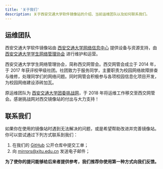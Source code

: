 ```yaml
---
title: '关于我们'
description: 关于西安交通大学软件镜像站的介绍、当前运维团队以及如何联系我们。
---
```


## 运维团队

西安交通大学软件镜像站由 [西安交通大学网络信息中心](https://nic.xjtu.edu.cn/) 提供设备与资源支持，由 [西安交通大学学生网络管理协会](https://xjtuana.com/) 进行维护和运营。

西安交通大学学生网络管理协会，简称西交网管会。西交网管会成立于 2014 年，于 2017 年获评校甲级社团。社团致力于服务同学，主要职责为校园网络故障排查与维修，处理同学们的网络问题。同时网管会积极参与各项校园信息化项目开发，为校园网络建设添砖加瓦。

原运维团队为 [西安交通大学团委挑战网](https://www.tiaozhan.com/)，于 2018 年将运维工作移交至西交网管会。感谢挑战网对西交镜像站的付出与大力支持！

## 联系我们

如果你在使用的镜像站时遇到无法解决的问题，或是希望帮助改进并完善镜像站。你可以尝试通过下列方式联系到我们：

1. 在我们的 [GitHub](https://github.com/openana/mirrors.xjtu.edu.cn/issues/new) 公开仓库中提交工单；
2. 向 mirrors@xjtu.edu.cn 发送电子邮件；

**为了使你的提问能够给后来者提供参考，我们推荐你使用第一种方式向我们反馈。**
